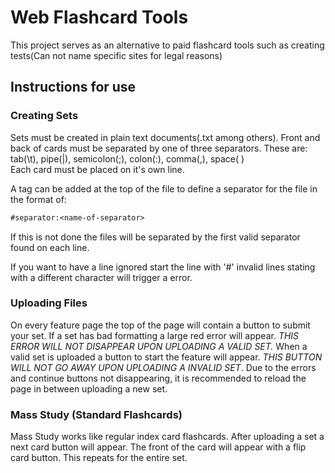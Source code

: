 # Web Flashcard Tools

This project serves as an alternative to paid flashcard tools such as creating tests(Can not name specific sites for legal reasons)

## Instructions for use

### Creating Sets

Sets must be created in plain text documents(.txt among others). Front and back of
cards must be separated by one of three separators. These are:  
tab(\\t), pipe(|), semicolon(;), colon(:), comma(,), space( )  
Each card must be placed on it's own line.

A tag can be added at the top of the file to define a separator for the file in
the format of:

```txt
#separator:<name-of-separator>
```

If this is not done the files will be separated by the first valid separator
found on each line.

If you want to have a line ignored start the line with '#' invalid lines stating
with a different character will trigger a error.

### Uploading Files

On every feature page the top of the page will contain a button to submit your set.
If a set has bad formatting a large red error will appear. *THIS ERROR WILL NOT
DISAPPEAR UPON UPLOADING A VALID SET.* When a valid set is uploaded a button to
start the feature will appear. *THIS BUTTON WILL NOT GO AWAY UPON UPLOADING A
INVALID SET*. Due to the errors and continue buttons not disappearing, it is
recommended to reload the page in between uploading a new set.

### Mass Study (Standard Flashcards)

Mass Study works like regular index card flashcards. After uploading a set a next
card button will appear. The front of the card will appear with a flip card button.
This repeats for the entire set.